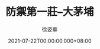 ---
issue: 438
title: 防禦第一莊–大茅埔
author: 徐姿華
language: 大埔
date: 2021-07-22T00:00:00.000+08:00
topic: 懷想
difficulty: 2
wikidata: Q131449243
wikidata_link: https://www.wikidata.org/wiki/Q131449243
---